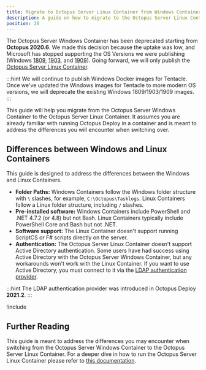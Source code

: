 ```yaml
---
title: Migrate to Octopus Server Linux Container from Windows Container
description: A guide on how to migrate to the Octopus Server Linux Container from the Octopus Server Windows Container
position: 20
---
```


The Octopus Server Windows Container has been deprecated starting from **Octopus 2020.6**.  We made this decision because the uptake was low, and Microsoft has stopped supporting the OS Versions we were publishing (Windows [1809](https://docs.microsoft.com/en-us/windows/release-health/status-windows-10-1809-and-windows-server-2019), [1903](https://docs.microsoft.com/en-us/lifecycle/announcements/windows-10-1903-end-of-servicing), and [1909](https://docs.microsoft.com/en-us/windows/release-health/status-windows-10-1909)).  Going forward, we will only publish the [Octopus Server Linux Container](/docs/installation/octopus-server-linux-container/index.md).  

:::hint
We will continue to publish Windows Docker images for Tentacle. Once we've updated the Windows images for Tentacle to more modern OS versions, we will deprecate the existing Windows 1809/1903/1909 images.
:::

This guide will help you migrate from the Octopus Server Windows Container to the Octopus Server Linux Container.  It assumes you are already familiar with running Octopus Deploy in a container and is meant to address the differences you will encounter when switching over.

## Differences between Windows and Linux Containers

This guide is designed to address the differences between the Windows and Linux Containers.

- **Folder Paths:** Windows Containers follow the Windows folder structure with `\` slashes, for example, `C:\Octopus\Tasklogs`.  Linux Containers follow a Linux folder structure, including `/` slashes.
- **Pre-installed software:** Windows Containers include PowerShell and .NET 4.7.2 (or 4.8) but not Bash.  Linux Containers typically include PowerShell Core and Bash but not .NET.
- **Software support:** The Linux Container doesn't support running ScriptCS or F# scripts directly on the server.
- **Authentication:** The Octopus Server Linux Container doesn't support Active Directory authentication.  Some users have had success using Active Directory with the Octopus Server Windows Container, but any workarounds won't work with the Linux Container.  If you want to use Active Directory, you must connect to it via the [LDAP authentication provider](/docs/security/authentication/ldap/index.md).

:::hint
The LDAP authentication provider was introduced in Octopus Deploy **2021.2**.
:::

!include <migrate-from-windows-to-linux-container>

## Further Reading

This guide is meant to address the differences you may encounter when switching from the Octopus Server Windows Container to the Octopus Server Linux Container.  For a deeper dive in how to run the Octopus Server Linux Container please refer to [this documentation](/docs/installation/octopus-server-linux-container/index.md).
